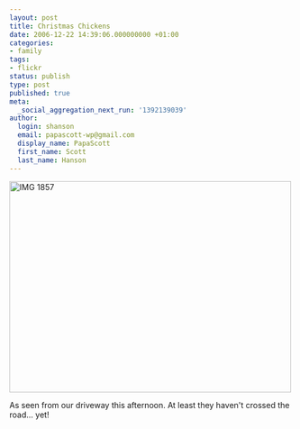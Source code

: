 ```yaml
---
layout: post
title: Christmas Chickens
date: 2006-12-22 14:39:06.000000000 +01:00
categories:
- family
tags:
- flickr
status: publish
type: post
published: true
meta:
  _social_aggregation_next_run: '1392139039'
author:
  login: shanson
  email: papascott-wp@gmail.com
  display_name: PapaScott
  first_name: Scott
  last_name: Hanson
---
```

<p><a href="http://www.flickr.com/photos/papascott/330022609/" title="Photo Sharing"><img src="1.static.flickr.com/132/330022609_d9e7b90d42.jpg" width="500" height="375" alt="IMG 1857" /></a></p>
<p>As seen from our driveway this afternoon. At least they haven't crossed the road... yet!</p>
